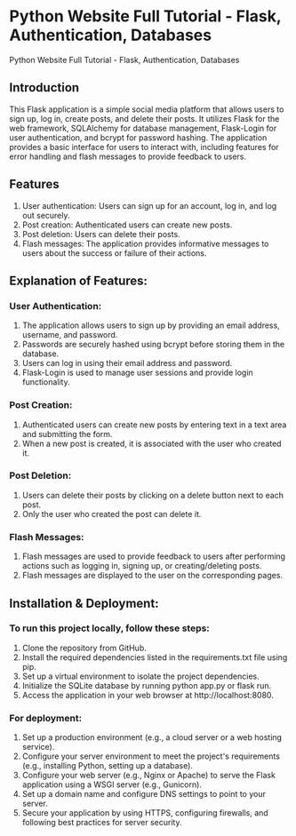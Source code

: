 # Python Website Full Tutorial - Flask, Authentication, Databases
 Python Website Full Tutorial - Flask, Authentication, Databases

## Introduction
 This Flask application is a simple social media platform that allows users to sign up, log in, create posts, and delete their posts. It utilizes Flask for the web framework, SQLAlchemy for database management, Flask-Login for user authentication, and bcrypt for password hashing. The application provides a basic interface for users to interact with, including features for error handling and flash messages to provide feedback to users.

## Features
1. User authentication: Users can sign up for an account, log in, and log out securely.
2. Post creation: Authenticated users can create new posts.
3. Post deletion: Users can delete their posts.
4. Flash messages: The application provides informative messages to users about the success or failure of their actions.

## Explanation of Features:

### User Authentication:
1. The application allows users to sign up by providing an email address, username, and password.
2. Passwords are securely hashed using bcrypt before storing them in the database.
3. Users can log in using their email address and password.
4. Flask-Login is used to manage user sessions and provide login functionality.
### Post Creation:
1. Authenticated users can create new posts by entering text in a text area and submitting the form.
2. When a new post is created, it is associated with the user who created it.
### Post Deletion:
1. Users can delete their posts by clicking on a delete button next to each post.
2. Only the user who created the post can delete it.
### Flash Messages:
1. Flash messages are used to provide feedback to users after performing actions such as logging in, signing up, or creating/deleting posts.
2. Flash messages are displayed to the user on the corresponding pages.

## Installation & Deployment:
### To run this project locally, follow these steps:

1. Clone the repository from GitHub.
2. Install the required dependencies listed in the requirements.txt file using pip.
3. Set up a virtual environment to isolate the project dependencies.
4. Initialize the SQLite database by running python app.py or flask run.
5. Access the application in your web browser at http://localhost:8080.
   
### For deployment:

1. Set up a production environment (e.g., a cloud server or a web hosting service).
2. Configure your server environment to meet the project's requirements (e.g., installing Python, setting up a database).
3. Configure your web server (e.g., Nginx or Apache) to serve the Flask application using a WSGI server (e.g., Gunicorn).
4. Set up a domain name and configure DNS settings to point to your server.
5. Secure your application by using HTTPS, configuring firewalls, and following best practices for server security.

